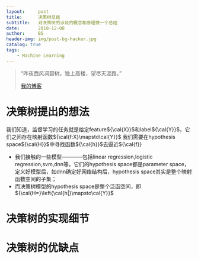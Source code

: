 ```yaml
---
layout:     post
title:      决策树总结
subtitle:   对决策树的涉及的概念和原理做一个总结
date:       2018-12-08
author:     BS
header-img: img/post-bg-hacker.jpg
catalog: true
tags:
    - Machine Learning
---
```


> “昨夜西风凋碧树。独上高楼，望尽天涯路。”
> 
> [我的博客](http://bishengsjtu.github.io)
>
> 

# 决策树提出的想法
我们知道，监督学习的任务就是给定feature${\cal{X}}$和label${\cal{Y}}$，它们之间存在映射函数${\cal{f:X}\mapsto\cal{Y}}$
我们需要在hypothesis space${\cal{H}}$中寻找函数${\cal{h}}$去逼近${\cal{f}}
- 我们接触的一些模型————包括linear regression,logistic regression,svm,dnn等，它们的hypothesis space都是parameter space，
定义好模型后，如dnn确定好网络结构后，hypothesis space其实是整个映射函数空间的子集；
- 而决策树模型的hypothesis space是整个泛函空间，即${\cal{H=}\left{\cal{h|}\mapsto\cal{Y}}$



# 决策树的实现细节

# 决策树的优缺点


<head>
    <script src="https://cdn.mathjax.org/mathjax/latest/MathJax.js?config=TeX-AMS-MML_HTMLorMML" type="text/javascript"></script>
    <script type="text/x-mathjax-config">
        MathJax.Hub.Config({
            tex2jax: {
            skipTags: ['script', 'noscript', 'style', 'textarea', 'pre'],
            inlineMath: [['$','$']]
            }
        });
    </script>
</head>